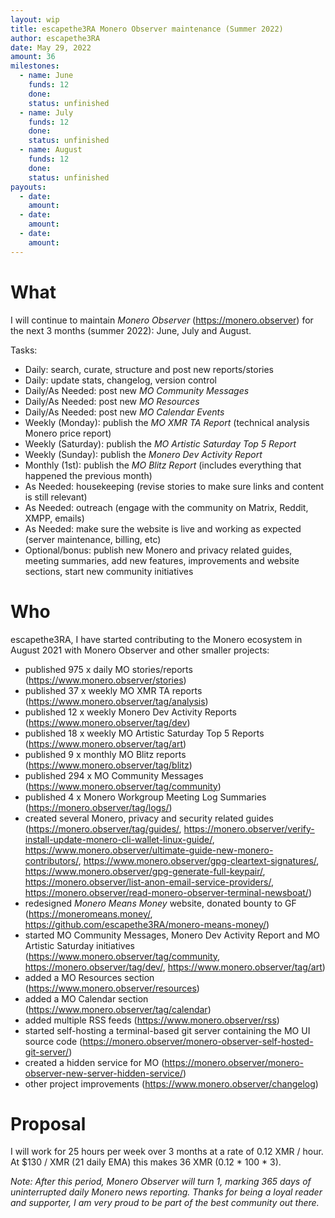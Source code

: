 ```yaml
---
layout: wip
title: escapethe3RA Monero Observer maintenance (Summer 2022)
author: escapethe3RA
date: May 29, 2022
amount: 36
milestones:
  - name: June
    funds: 12
    done:
    status: unfinished
  - name: July
    funds: 12
    done:
    status: unfinished
  - name: August
    funds: 12
    done:
    status: unfinished
payouts:
  - date:
    amount:
  - date:
    amount:
  - date:
    amount:
---
```


# What

I will continue to maintain *Monero Observer* (https://monero.observer) for the next 3 months (summer 2022): June, July and August.

Tasks:

- Daily: search, curate, structure and post new reports/stories
- Daily: update stats, changelog, version control
- Daily/As Needed: post new *MO Community Messages*
- Daily/As Needed: post new *MO Resources*
- Daily/As Needed: post new *MO Calendar Events*
- Weekly (Monday): publish the *MO XMR TA Report* (technical analysis Monero price report)
- Weekly (Saturday): publish the *MO Artistic Saturday Top 5 Report*
- Weekly (Sunday): publish the *Monero Dev Activity Report*
- Monthly (1st): publish the *MO Blitz Report* (includes everything that happened the previous month)
- As Needed: housekeeping (revise stories to make sure links and content is still relevant)
- As Needed: outreach (engage with the community on Matrix, Reddit, XMPP, emails)
- As Needed: make sure the website is live and working as expected (server maintenance, billing, etc)
- Optional/bonus: publish new Monero and privacy related guides, meeting summaries, add new features, improvements and website sections, start new community initiatives

# Who

escapethe3RA, I have started contributing to the Monero ecosystem in August 2021 with Monero Observer and other smaller projects:

- published 975 x daily MO stories/reports (https://www.monero.observer/stories)
- published 37 x weekly MO XMR TA reports (https://www.monero.observer/tag/analysis)
- published 12 x weekly Monero Dev Activity Reports (https://www.monero.observer/tag/dev)
- published 18 x weekly MO Artistic Saturday Top 5 Reports (https://www.monero.observer/tag/art)
- published 9 x monthly MO Blitz reports (https://www.monero.observer/tag/blitz)
- published 294 x MO Community Messages (https://www.monero.observer/tag/community)
- published 4 x Monero Workgroup Meeting Log Summaries (https://monero.observer/tag/logs/)
- created several Monero, privacy and security related guides (https://monero.observer/tag/guides/, https://monero.observer/verify-install-update-monero-cli-wallet-linux-guide/, https://www.monero.observer/ultimate-guide-new-monero-contributors/, https://www.monero.observer/gpg-cleartext-signatures/, https://www.monero.observer/gpg-generate-full-keypair/, https://monero.observer/list-anon-email-service-providers/, https://monero.observer/read-monero-observer-terminal-newsboat/)
- redesigned *Monero Means Money* website, donated bounty to GF (https://moneromeans.money/, https://github.com/escapethe3RA/monero-means-money/)
- started MO Community Messages, Monero Dev Activity Report and MO Artistic Saturday initiatives (https://www.monero.observer/tag/community, https://monero.observer/tag/dev/, https://www.monero.observer/tag/art)
- added a MO Resources section (https://www.monero.observer/resources)
- added a MO Calendar section (https://www.monero.observer/tag/calendar)
- added multiple RSS feeds (https://www.monero.observer/rss)
- started self-hosting a terminal-based git server containing the MO UI source code (https://monero.observer/monero-observer-self-hosted-git-server/)
- created a hidden service for MO (https://monero.observer/monero-observer-new-server-hidden-service/)
- other project improvements (https://www.monero.observer/changelog)
 
# Proposal

I will work for 25 hours per week over 3 months at a rate of 0.12 XMR / hour. At $130 / XMR (21 daily EMA) this makes 36 XMR (0.12 * 100 * 3).

*Note: After this period, Monero Observer will turn 1, marking 365 days of uninterrupted daily Monero news reporting. Thanks for being a loyal reader and supporter, I am very proud to be part of the best community out there.*

